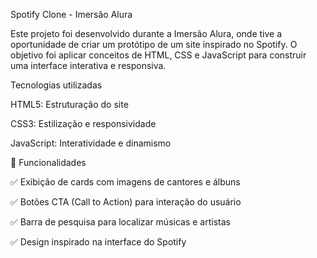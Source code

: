 Spotify Clone - Imersão Alura

Este projeto foi desenvolvido durante a Imersão Alura, onde tive a oportunidade de criar um protótipo de um site inspirado no Spotify. O objetivo foi aplicar conceitos de HTML, CSS e JavaScript para construir uma interface interativa e responsiva.

Tecnologias utilizadas

HTML5: Estruturação do site

CSS3: Estilização e responsividade

JavaScript: Interatividade e dinamismo

🚀 Funcionalidades

✅ Exibição de cards com imagens de cantores e álbuns

✅ Botões CTA (Call to Action) para interação do usuário

✅ Barra de pesquisa para localizar músicas e artistas

✅ Design inspirado na interface do Spotify
